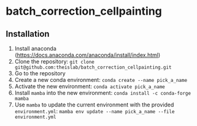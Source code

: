 # batch_correction_cellpainting

## Installation

1. Install anaconda (https://docs.anaconda.com/anaconda/install/index.html)
2. Clone the repository:
   `git clone git@github.com:theislab/batch_correction_cellpainting.git`
3. Go to the repository
4. Create a new conda environment:
   `conda create --name pick_a_name`
5. Activate the new environment:
   `conda activate pick_a_name`
6. Install `mamba` into the new environment:
   `conda install -c conda-forge mamba`
7. Use `mamba` to update the current environment with the provided `environment.yml`:
   `mamba env update --name pick_a_name --file environment.yml`
